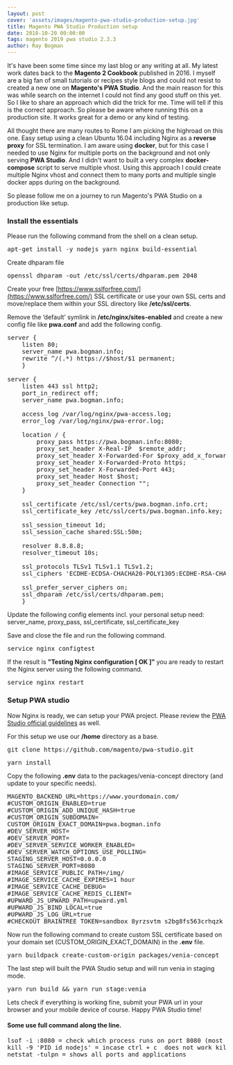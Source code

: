 ```yaml
---
layout: post
cover: 'assets/images/magento-pwa-studio-production-setup.jpg'
title: Magento PWA Studio Production setup
date: 2018-10-20 00:00:00
tags: magento 2019 pwa studio 2.3.3
author: Ray Bogman
---
```


It's have been some time since my last blog or any writing at all. My latest work dates back to the **Magento 2 Cookbook** published in 2016. I myself are a big fan of small tutorials or recipes style blogs and could not resist to created a new one on **Magento's PWA Studio**. And the main reason for this was while search on the internet I could not find any good stuff on this yet. So I like to share an approach which did the trick for me. Time will tell if this is the correct approach. So please be aware where running this on a production site. It works great for a demo or any kind of testing.

All thought there are many routes to Rome I am picking the highroad on this one. Easy setup using a clean Ubuntu 16.04 including Nginx as a **reverse proxy** for SSL termination. I am aware using **docker**, but for this case I needed to use Nginx for multiple ports on the background and not only serving **PWA Studio**. And I didn't want to built a very complex **docker-compose** script to serve multiple vhost. Using this approach I could create multiple Nginx vhost and connect them to many ports and multiple single docker apps during on the background.

So please follow me on a journey to run Magento's PWA Studio on a production like setup.

### Install the essentials
Please run the following command from the shell on a clean setup.
<pre>
apt-get install -y nodejs yarn nginx build-essential
</pre>

Create dhparam file
<pre>
openssl dhparam -out /etc/ssl/certs/dhparam.pem 2048
</pre>

Create your free [https://www.sslforfree.com/](https://www.sslforfree.com/) SSL certificate or use your own SSL certs and move/replace them within your SSL directory like **/etc/ssl/certs**.

Remove the ‘default’ symlink in **/etc/nginx/sites-enabled** and create a new config file like **pwa.conf**
and add the following config.  

<pre>
server {
    listen 80;
    server_name pwa.bogman.info;
    rewrite ^/(.*) https://$host/$1 permanent;
    }

server {
    listen 443 ssl http2;
    port_in_redirect off;
    server_name pwa.bogman.info;

    access_log /var/log/nginx/pwa-access.log;
    error_log /var/log/nginx/pwa-error.log;

    location / {
        proxy_pass https://pwa.bogman.info:8080;
        proxy_set_header X-Real-IP  $remote_addr;
        proxy_set_header X-Forwarded-For $proxy_add_x_forwarded_for;
        proxy_set_header X-Forwarded-Proto https;
        proxy_set_header X-Forwarded-Port 443;
        proxy_set_header Host $host;
        proxy_set_header Connection "";
    }

    ssl_certificate /etc/ssl/certs/pwa.bogman.info.crt;
    ssl_certificate_key /etc/ssl/certs/pwa.bogman.info.key;

    ssl_session_timeout 1d;
    ssl_session_cache shared:SSL:50m;

    resolver 8.8.8.8;
    resolver_timeout 10s;

    ssl_protocols TLSv1 TLSv1.1 TLSv1.2;
    ssl_ciphers 'ECDHE-ECDSA-CHACHA20-POLY1305:ECDHE-RSA-CHACHA20-POLY1305:ECDHE-ECDSA-AES128-GCM-SHA256:ECDHE-RSA-AES128-GCM-SHA256:ECDHE-ECDSA-AES256-GCM-SHA384:ECDHE-RSA-AES256-GCM-SHA384:DHE-RSA-AES128-GCM-SHA256:DHE-RSA-AES256-GCM-SHA384:!DSS';

    ssl_prefer_server_ciphers on;
    ssl_dhparam /etc/ssl/certs/dhparam.pem;
    }
</pre>

Update the following config elements incl. your personal setup need: server_name, proxy_pass, ssl_certificate, ssl_certificate_key

Save and close the file and run the following command.

<pre>
service nginx configtest
</pre>

If the result is **"Testing Nginx configuration [ OK ]”** you are ready to restart the Nginx server using the following command.

<pre>
service nginx restart
</pre>

### Setup PWA studio

Now Nginx is ready, we can setup your PWA project. Please review the [PWA Studio official guidelines](https://magento.github.io/pwa-studio/venia-pwa-concept/setup/) as well.

For this setup we use our **/home** directory as a base.
<pre>
git clone https://github.com/magento/pwa-studio.git
</pre>

<pre>
yarn install
</pre>

Copy the following **.env** data to the packages/venia-concept directory (and update to your specific needs).
<pre>
MAGENTO_BACKEND_URL=https://www.yourdomain.com/
#CUSTOM_ORIGIN_ENABLED=true
#CUSTOM_ORIGIN_ADD_UNIQUE_HASH=true
#CUSTOM_ORIGIN_SUBDOMAIN=
CUSTOM_ORIGIN_EXACT_DOMAIN=pwa.bogman.info
#DEV_SERVER_HOST=
#DEV_SERVER_PORT=
#DEV_SERVER_SERVICE_WORKER_ENABLED=
#DEV_SERVER_WATCH_OPTIONS_USE_POLLING=
STAGING_SERVER_HOST=0.0.0.0
STAGING_SERVER_PORT=8080
#IMAGE_SERVICE_PUBLIC_PATH=/img/
#IMAGE_SERVICE_CACHE_EXPIRES=1 hour
#IMAGE_SERVICE_CACHE_DEBUG=
#IMAGE_SERVICE_CACHE_REDIS_CLIENT=
#UPWARD_JS_UPWARD_PATH=upward.yml
#UPWARD_JS_BIND_LOCAL=true
#UPWARD_JS_LOG_URL=true
#CHECKOUT_BRAINTREE_TOKEN=sandbox_8yrzsvtm_s2bg8fs563crhqzk
</pre>

Now run the following command to create custom SSL certificate based on your domain set (CUSTOM_ORIGIN_EXACT_DOMAIN)  in the **.env** file.
<pre>
yarn buildpack create-custom-origin packages/venia-concept
</pre>

The last step will built the PWA Studio setup and will run venia in staging mode.
<pre>
yarn run build && yarn run stage:venia
</pre>

Lets check if everything is working fine, submit your PWA url in your browser and your mobile device of course.
Happy PWA Studio time!

#### Some use full command along the line.
<pre>
lsof -i :8080 = check which process runs on port 8080 (most likely nodejs in this case. The PID id may be need to kill the process)
kill -9 'PID id nodejs' = incase ctrl + c  does not work killing nodejs
netstat -tulpn = shows all ports and applications
</pre>
